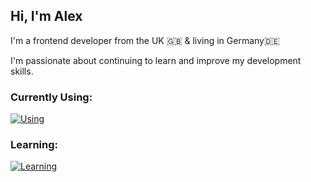 ## Hi, I'm Alex
I'm a frontend developer from the UK 🇬🇧 & living in Germany🇩🇪

I'm passionate about continuing to learn and improve my development skills.

### Currently Using:
[![Using](https://skillicons.dev/icons?i=react,wordpress,laravel,tailwind&perline=5)](https://skillicons.dev)

### Learning:
[![Learning](https://skillicons.dev/icons?i=vue,docker,cpp&perline=5)](https://skillicons.dev)

